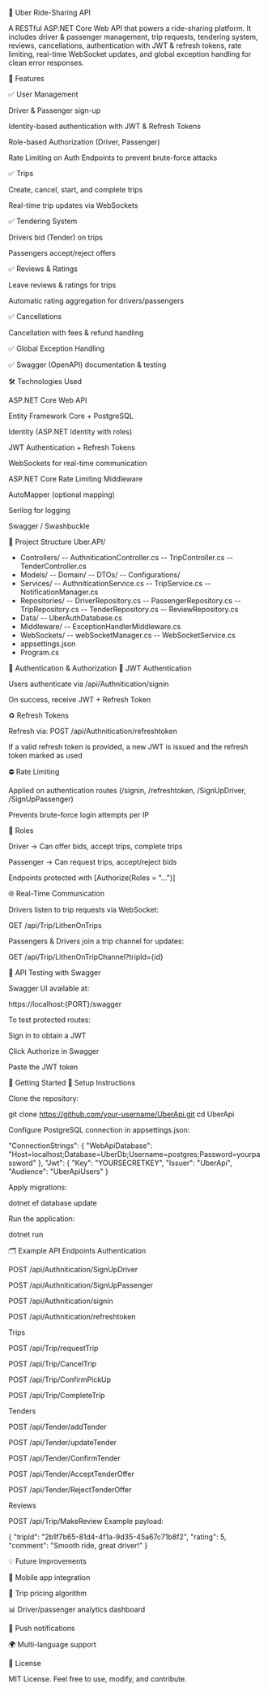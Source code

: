 🚖 Uber Ride-Sharing API

A RESTful ASP.NET Core Web API that powers a ride-sharing platform.
It includes driver & passenger management, trip requests, tendering system, reviews, cancellations, authentication with JWT & refresh tokens, rate limiting, real-time WebSocket updates, and global exception handling for clean error responses.

📌 Features

✅ User Management

Driver & Passenger sign-up

Identity-based authentication with JWT & Refresh Tokens

Role-based Authorization (Driver, Passenger)

Rate Limiting on Auth Endpoints to prevent brute-force attacks

✅ Trips

Create, cancel, start, and complete trips

Real-time trip updates via WebSockets

✅ Tendering System

Drivers bid (Tender) on trips

Passengers accept/reject offers

✅ Reviews & Ratings

Leave reviews & ratings for trips

Automatic rating aggregation for drivers/passengers

✅ Cancellations

Cancellation with fees & refund handling

✅ Global Exception Handling

✅ Swagger (OpenAPI) documentation & testing

🛠️ Technologies Used

ASP.NET Core Web API

Entity Framework Core + PostgreSQL

Identity (ASP.NET Identity with roles)

JWT Authentication + Refresh Tokens

WebSockets for real-time communication

ASP.NET Core Rate Limiting Middleware

AutoMapper (optional mapping)

Serilog for logging

Swagger / Swashbuckle

📂 Project Structure
Uber.API/
  - Controllers/
    -- AuthniticationController.cs
    -- TripController.cs
    -- TenderController.cs
  - Models/
    -- Domain/
    -- DTOs/
    -- Configurations/
  - Services/
    -- AuthniticationService.cs
    -- TripService.cs
    -- NotificationManager.cs
  - Repositories/
    --  DriverRepository.cs
    -- PassengerRepository.cs
    -- TripRepository.cs
    -- TenderRepository.cs
    -- ReviewRepository.cs
  - Data/
    --  UberAuthDatabase.cs
  - Middleware/
    -- ExceptionHandlerMiddleware.cs
  - WebSockets/
    -- webSocketManager.cs
    -- WebSocketService.cs
  - appsettings.json
  -  Program.cs

🔐 Authentication & Authorization
🔑 JWT Authentication

Users authenticate via /api/Authnitication/signin

On success, receive JWT + Refresh Token

♻️ Refresh Tokens

Refresh via: POST /api/Authnitication/refreshtoken

If a valid refresh token is provided, a new JWT is issued and the refresh token marked as used

⛔ Rate Limiting

Applied on authentication routes (/signin, /refreshtoken, /SignUpDriver, /SignUpPassenger)

Prevents brute-force login attempts per IP

👥 Roles

Driver → Can offer bids, accept trips, complete trips

Passenger → Can request trips, accept/reject bids

Endpoints protected with [Authorize(Roles = "...")]

🌐 Real-Time Communication

Drivers listen to trip requests via WebSocket:

GET /api/Trip/LithenOnTrips


Passengers & Drivers join a trip channel for updates:

GET /api/Trip/LithenOnTripChannel?tripId={id}

🧪 API Testing with Swagger

Swagger UI available at:

https://localhost:{PORT}/swagger


To test protected routes:

Sign in to obtain a JWT

Click Authorize in Swagger

Paste the JWT token

🚀 Getting Started
🔧 Setup Instructions

Clone the repository:

git clone https://github.com/your-username/UberApi.git
cd UberApi


Configure PostgreSQL connection in appsettings.json:

"ConnectionStrings": {
  "WebApiDatabase": "Host=localhost;Database=UberDb;Username=postgres;Password=yourpassword"
},
"Jwt": {
  "Key": "YOURSECRETKEY",
  "Issuer": "UberApi",
  "Audience": "UberApiUsers"
}


Apply migrations:

dotnet ef database update


Run the application:

dotnet run

🗂️ Example API Endpoints
Authentication

POST /api/Authnitication/SignUpDriver

POST /api/Authnitication/SignUpPassenger

POST /api/Authnitication/signin

POST /api/Authnitication/refreshtoken

Trips

POST /api/Trip/requestTrip

POST /api/Trip/CancelTrip

POST /api/Trip/ConfirmPickUp

POST /api/Trip/CompleteTrip

Tenders

POST /api/Tender/addTender

POST /api/Tender/updateTender

POST /api/Tender/ConfirmTender

POST /api/Tender/AcceptTenderOffer

POST /api/Tender/RejectTenderOffer

Reviews

POST /api/Trip/MakeReview
Example payload:

{
  "tripId": "2b1f7b65-81d4-4f1a-9d35-45a67c71b8f2",
  "rating": 5,
  "comment": "Smooth ride, great driver!"
}

💡 Future Improvements

🚀 Mobile app integration

🚦 Trip pricing algorithm

📊 Driver/passenger analytics dashboard

🔔 Push notifications

🌍 Multi-language support

📃 License

MIT License. Feel free to use, modify, and contribute.
